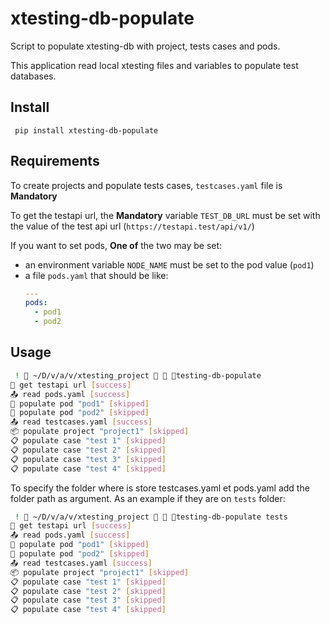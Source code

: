 # xtesting-db-populate

Script to populate xtesting-db with project, tests cases and pods.

This application read local xtesting files and variables to populate
test databases.

## Install

``` pip install xtesting-db-populate```

## Requirements

To create projects and populate tests cases, `testcases.yaml` file
is **Mandatory**

To get the testapi url, the **Mandatory** variable `TEST_DB_URL` must
be set with the value of the test api url
(`https://testapi.test/api/v1/`)

If you want to set pods, **One of** the two may be set:

- an environment variable `NODE_NAME` must be set to the pod value
(`pod1`)
- a file `pods.yaml` that should be like:
  ```yaml
  ---
  pods:
    - pod1
    - pod2
  ```

## Usage

```bash
 !  ~/D/v/a/v/xtesting_project   testing-db-populate
🎯 get testapi url [success]
📤 read pods.yaml [success]
🤖 populate pod "pod1" [skipped]
🤖 populate pod "pod2" [skipped]
📤 read testcases.yaml [success]
📦 populate project "project1" [skipped]
📋 populate case "test 1" [skipped]
📋 populate case "test 2" [skipped]
📋 populate case "test 3" [skipped]
📋 populate case "test 4" [skipped]
```

To specify the folder where is store testcases.yaml et pods.yaml add
the folder path as argument. As an example if they are on `tests`
folder:

```bash
 !  ~/D/v/a/v/xtesting_project   testing-db-populate tests
🎯 get testapi url [success]
📤 read pods.yaml [success]
🤖 populate pod "pod1" [skipped]
🤖 populate pod "pod2" [skipped]
📤 read testcases.yaml [success]
📦 populate project "project1" [skipped]
📋 populate case "test 1" [skipped]
📋 populate case "test 2" [skipped]
📋 populate case "test 3" [skipped]
📋 populate case "test 4" [skipped]
```
